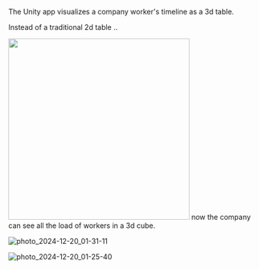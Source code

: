 The Unity app visualizes a company worker's timeline as a 3d table.

Instead of a traditional 2d table ..

<img src="https://github.com/user-attachments/assets/f44cb535-7b24-4709-b605-28b61632258f" width="360">
now the company can see all the load of workers in a 3d cube.

![photo_2024-12-20_01-31-11](https://github.com/user-attachments/assets/b3086ac0-434d-483e-8b05-1dcf2516014d)

![photo_2024-12-20_01-25-40](https://github.com/user-attachments/assets/7142b997-5e85-46e7-b50f-6c092bc07572)
